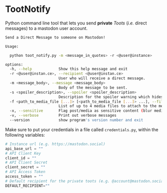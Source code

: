 # TootNotify

Python command line tool that lets you send **private** *Toots* (*i.e.* direct messages) to a mastodon user account.

``` bash
Send a Direct Message to someone on Mastodon!

Usage:

  python toot_notify.py -m <message_in_quotes> -r <@user@instance>

options:
  -h, --help            Show this help message and exit
  -r <@user@instan.ce>, --recipient <@user@instan.ce>
                        User who will receive a direct message.
  -m <message_body>, --message <message_body>
                        Body of the message to be sent.
  -s <spoiler_description>, --spoiler <spoiler_description>
                        Description for the spoiler warning which hides the message.
  -f <path_to_media_file [...]> [<path_to_media_file [...]> ...], --files <path_to_media_file [...]> [<path_to_media_file [...]> ...]
                        List of up to 4 media files to attach to the message.
  -x, --sensitive       Flag post/media as sensitive content (blur media)
  -v, --verbose         Print out verbose messages
  --version             show program's version number and exit

```

Make sure to put your credentials in a file called `credentials.py`, within the following variables:

```python
# Instance url (e.g. https://mastodon.social)
api_base_url = ""
# API Client Key
client_id = ""
# API Client Secret
client_secret = ""
# API Access Token
access_token = ""
# Default recipient for the private toots (e.g. @account@mastodon.social)
DEFAULT_RECIPIENT=""
```
